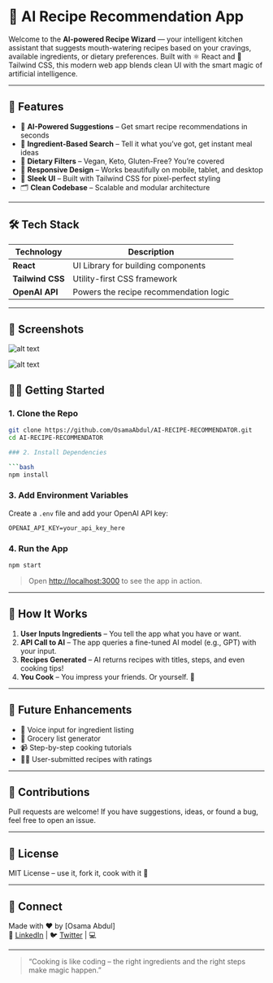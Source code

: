 
# 🍳 AI Recipe Recommendation App

Welcome to the **AI-powered Recipe Wizard** — your intelligent kitchen assistant that suggests mouth-watering recipes based on your cravings, available ingredients, or dietary preferences. Built with ⚛️ React and 💨 Tailwind CSS, this modern web app blends clean UI with the smart magic of artificial intelligence.

---

## 🚀 Features

- 🧠 **AI-Powered Suggestions** – Get smart recipe recommendations in seconds
- 🥦 **Ingredient-Based Search** – Tell it what you’ve got, get instant meal ideas
- 🥗 **Dietary Filters** – Vegan, Keto, Gluten-Free? You’re covered
- 📱 **Responsive Design** – Works beautifully on mobile, tablet, and desktop
- 🎨 **Sleek UI** – Built with Tailwind CSS for pixel-perfect styling
- 🗂️ **Clean Codebase** – Scalable and modular architecture

---

## 🛠️ Tech Stack

| Technology      | Description                            |
|-----------------|----------------------------------------|
| **React**       | UI Library for building components     |
| **Tailwind CSS**| Utility-first CSS framework            |
| **OpenAI API**  | Powers the recipe recommendation logic |  |

---

## 📸 Screenshots

![alt text](image.png)


![alt text](image-1.png)
## 🧑‍🍳 Getting Started

### 1. Clone the Repo

```bash
git clone https://github.com/OsamaAbdul/AI-RECIPE-RECOMMENDATOR.git
cd AI-RECIPE-RECOMMENDATOR

### 2. Install Dependencies

```bash
npm install
```

### 3. Add Environment Variables

Create a `.env` file and add your OpenAI API key:

```env
OPENAI_API_KEY=your_api_key_here
```

### 4. Run the App

```bash
npm start
```

> Open [http://localhost:3000](http://localhost:3000) to see the app in action.

---

## 🤖 How It Works

1. **User Inputs Ingredients** – You tell the app what you have or want.
2. **API Call to AI** – The app queries a fine-tuned AI model (e.g., GPT) with your input.
3. **Recipes Generated** – AI returns recipes with titles, steps, and even cooking tips!
4. **You Cook** – You impress your friends. Or yourself. 🍝

---

## 🧠 Future Enhancements

- 🔄 Voice input for ingredient listing
- 🛒 Grocery list generator
- 📹 Step-by-step cooking tutorials
- 👩‍🍳 User-submitted recipes with ratings

---

## 🌟 Contributions

Pull requests are welcome! If you have suggestions, ideas, or found a bug, feel free to open an issue.

---

## 📄 License

MIT License – use it, fork it, cook with it 🍲

---

## 💬 Connect

Made with ❤️ by [Osama Abdul]  
🔗 [LinkedIn](https://linkedin.com/in/osamaabdul) | 🐦 [Twitter](https://twitter.com/osama_abduljnr) | 💻 

---

> “Cooking is like coding – the right ingredients and the right steps make magic happen.”
